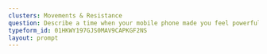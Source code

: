 ```yaml
---
clusters: Movements & Resistance
question: Describe a time when your mobile phone made you feel powerful.
typeform_id: 01HKWY197GJS0MAV9CAPKGF2NS
layout: prompt
---
```

